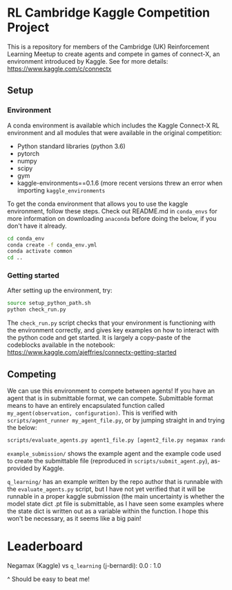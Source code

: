 # RL Cambridge Kaggle Competition Project

This is a repository for members of the Cambridge (UK) Reinforcement Learning Meetup to create agents and compete in games of connect-X, an environment introduced by Kaggle. See for more details: https://www.kaggle.com/c/connectx

## Setup

### Environment

A conda environment is available which includes the Kaggle Connect-X RL environment and all modules that were available in the original competition:
- Python standard libraries (python 3.6)
- pytorch
- numpy
- scipy
- gym
- kaggle-environments==0.1.6 (more recent versions threw an error when importing `kaggle_environments`

To get the conda environment that allows you to use the kaggle environment, follow these steps. Check out README.md in `conda_envs` for more information on downloading `anaconda` before doing the below, if you don't have it already.

```bash
cd conda_env
conda create -f conda_env.yml
conda activate common
cd ..
```

### Getting started

After setting up the environment, try:
```bash
source setup_python_path.sh
python check_run.py
```

The `check_run.py` script checks that your environment is functioning with the environment correctly, and gives key examples on how to interact with the python code and get started. It is largely a copy-paste of the codeblocks available in the notebook: https://www.kaggle.com/ajeffries/connectx-getting-started

## Competing

We can use this environment to compete between agents! If you have an agent that is in submittable format, we can compete. Submittable format means to have an entirely encapsulated function called `my_agent(observation, configuration)`. This is verified with `scripts/agent_runner my_agent_file.py`, or by jumping straight in and trying the below:

```bash
scripts/evaluate_agents.py agent1_file.py [agent2_file.py negamax random]
```

`example_submission/` shows the example agent and the example code used to create the submittable file (reproduced in `scripts/submit_agent.py`), as-provided by Kaggle.

`q_learning/` has an example written by the repo author that is runnable with the `evaluate_agents.py` script, but I have not yet verified that it will be runnable in a proper kaggle submission (the main uncertainty is whether the model state dict .pt file is submittable, as I have seen some examples where the state dict is written out as a variable within the function. I hope this won't be necessary, as it seems like a big pain!

# Leaderboard
Negamax (Kaggle) vs `q_learning` (j-bernardi): 0.0 : 1.0

^ Should be easy to beat me!

